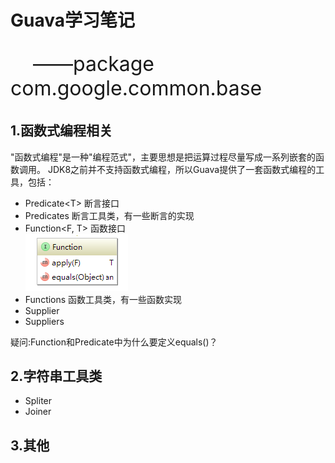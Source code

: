 # Guava学习笔记
<p style="font-size:32px">&nbsp;&nbsp;&nbsp;&nbsp;——package com.google.common.base</p>

1.函数式编程相关
----------------------------------------
"函数式编程"是一种"编程范式"，主要思想是把运算过程尽量写成一系列嵌套的函数调用。
JDK8之前并不支持函数式编程，所以Guava提供了一套函数式编程的工具，包括：
* Predicate&lt;T&gt;  断言接口
* Predicates 断言工具类，有一些断言的实现
* Function&lt;F, T&gt;   函数接口<br>
![Aaron Swartz](https://raw.githubusercontent.com/leiy88/Guava/master/src/main/resources/Function.png)
* Functions  函数工具类，有一些函数实现
* Supplier
* Suppliers

疑问:Function和Predicate中为什么要定义equals()？

2.字符串工具类
----------------------------------------
* Spliter
* Joiner

3.其他
----------------------------------------